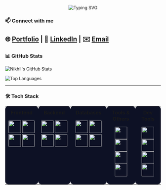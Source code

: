 <p align="center"><img src="https://readme-typing-svg.demolab.com?font=Fira+Code&weight=700&size=28&pause=1000&color=F56E53&center=true&vCenter=true&width=435&lines=Hi+there%2C+I'm+Nikhil+%F0%9F%91%8B" alt="Typing SVG" />

</p>

### 📫 Connect with me  
 🌐 [Portfolio](https://porfolio-axfl.onrender.com) | 💼 [LinkedIn](https://www.linkedin.com/in/nikhilam2003/) | ✉️ [Email](mailto:nikhilam.work@gmail.com)  
---

### 📊 GitHub Stats
![Nikhil's GitHub Stats](https://github-readme-stats.vercel.app/api?username=Nikhilfortnite&show_icons=true&theme=tokyonight&include_all_commits=true)

![Top Languages](https://github-readme-stats.vercel.app/api/top-langs/?username=Nikhilfortnite&layout=compact&theme=tokyonight&include_all_commits=true)

---

### 🛠️ Tech Stack  

<table>
  <tr>
    <td align="center" valign="top" style="background-color:#0d1125; padding:10px; border-radius:10px;">
      <b>Frontend</b>
      <p>
        <img src="https://cdn.jsdelivr.net/gh/devicons/devicon/icons/vuejs/vuejs-original.svg" width="40" height="40"/>
        <img src="https://cdn.jsdelivr.net/gh/devicons/devicon/icons/vuetify/vuetify-original.svg" width="40" height="40"/>
        <img src="https://cdn.jsdelivr.net/gh/devicons/devicon/icons/react/react-original.svg" width="40" height="40"/>
        <img src="https://cdn.jsdelivr.net/gh/devicons/devicon/icons/tailwindcss/tailwindcss-original.svg" width="40" height="40"/>
      </p>
    </td>
    <td align="center" valign="top" style="background-color:#0d1125; padding:10px; border-radius:10px;">
      <b>Backend</b>
      <p>
        <img src="https://cdn.jsdelivr.net/gh/devicons/devicon/icons/nodejs/nodejs-original.svg" width="40" height="40"/>
        <img src="https://cdn.jsdelivr.net/gh/devicons/devicon/icons/socketio/socketio-original.svg" width="40" height="40"/>
        <img src="https://cdn.jsdelivr.net/gh/devicons/devicon/icons/fastapi/fastapi-original.svg" width="40" height="40"/>
        <img src="https://cdn.jsdelivr.net/gh/devicons/devicon/icons/pytest/pytest-original.svg" width="40" height="40"/>
      </p>
    </td>
    <td align="center" valign="top" style="background-color:#0d1125; padding:10px; border-radius:10px;">
      <b>Databases</b>
      <p>
        <img src="https://cdn.jsdelivr.net/gh/devicons/devicon/icons/mysql/mysql-original.svg" width="40" height="40"/>
        <img src="https://cdn.jsdelivr.net/gh/devicons/devicon/icons/postgresql/postgresql-original.svg" width="40" height="40"/>
        <img src="https://cdn.jsdelivr.net/gh/devicons/devicon/icons/mongodb/mongodb-original.svg" width="40" height="40"/>
        <img src="https://cdn.jsdelivr.net/gh/devicons/devicon/icons/redis/redis-original.svg" width="40" height="40"/>
      </p>
    </td>
    <td align="center" valign="top" style="background-color:#0d1125; padding:10px; border-radius:10px;">
      <b>Tools & Others</b>
      <p>
        <img src="https://cdn.jsdelivr.net/gh/devicons/devicon/icons/docker/docker-original.svg" width="40" height="40"/>
        <img src="https://cdn.jsdelivr.net/gh/devicons/devicon/icons/git/git-original.svg" width="40" height="40"/>
        <img src="https://cdn.jsdelivr.net/gh/devicons/devicon/icons/rabbitmq/rabbitmq-original.svg" width="40" height="40"/>
        <img src="https://cdn.jsdelivr.net/gh/devicons/devicon/icons/vim/vim-original.svg" width="40" height="40"/>
      </p>
    </td>
    <td align="center" valign="top" style="background-color:#0d1125; padding:10px; border-radius:10px;">
  <b>Dev Tools</b>
  <p>
    <img src="https://cdn.jsdelivr.net/gh/devicons/devicon/icons/postman/postman-original.svg" width="40" height="40"/>
    <img src="https://cdn.jsdelivr.net/gh/devicons/devicon/icons/redux/redux-original.svg" width="40" height="40"/>
    <img src="https://cdn.jsdelivr.net/gh/devicons/devicon/icons/linux/linux-original.svg" width="40" height="40"/>
    <img src="https://cdn.jsdelivr.net/gh/devicons/devicon/icons/swagger/swagger-original.svg" width="40" height="40"/>
  </p>
</td>
  </tr>
</table>
